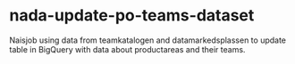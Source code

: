 # nada-update-po-teams-dataset
Naisjob using data from teamkatalogen and datamarkedsplassen to update table in BigQuery with data about productareas and their teams.
